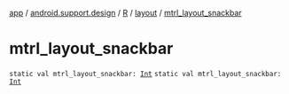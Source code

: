 [app](../../../index.md) / [android.support.design](../../index.md) / [R](../index.md) / [layout](index.md) / [mtrl_layout_snackbar](./mtrl_layout_snackbar.md)

# mtrl_layout_snackbar

`static val mtrl_layout_snackbar: `[`Int`](https://kotlinlang.org/api/latest/jvm/stdlib/kotlin/-int/index.html)
`static val mtrl_layout_snackbar: `[`Int`](https://kotlinlang.org/api/latest/jvm/stdlib/kotlin/-int/index.html)
